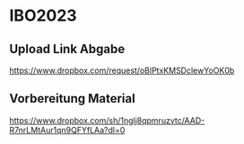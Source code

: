 # IBO2023

## Upload Link Abgabe 

https://www.dropbox.com/request/oBlPtxKMSDclewYoOK0b


## Vorbereitung Material

https://www.dropbox.com/sh/1nglj8qpmruzvtc/AAD-R7nrLMtAur1qn9QFYfLAa?dl=0
